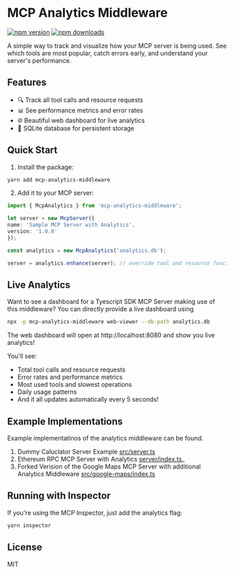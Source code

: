 # MCP Analytics Middleware

[![npm version](https://img.shields.io/npm/v/mcp-analytics-middleware.svg)](https://www.npmjs.com/package/mcp-analytics-middleware)
[![npm downloads](https://img.shields.io/npm/dm/mcp-analytics-middleware.svg)](https://www.npmjs.com/package/mcp-analytics-middleware)

A simple way to track and visualize how your MCP server is being used. See which tools are most popular, catch errors early, and understand your server's performance.

## Features

- 🔍 Track all tool calls and resource requests
- 📊 See performance metrics and error rates
- 🌐 Beautiful web dashboard for live analytics
- 💾 SQLite database for persistent storage

## Quick Start

1. Install the package:
```bash
yarn add mcp-analytics-middleware
```

2. Add it to your MCP server:
```typescript
import { McpAnalytics } from 'mcp-analytics-middleware';

let server = new McpServer({ 
name: 'Sample MCP Server with Analytics',
version: '1.0.0'
});

const analytics = new McpAnalytics('analytics.db');

server = analytics.enhance(server); // override tool and resource function implementation to record usage in sqlite
```

## Live Analytics

Want to see a dashboard for a Tyescript SDK MCP Server making use of this middleware? You can directly provide a live dashboard using

```bash
npx -p mcp-analytics-middleware web-viewer --db-path analytics.db

```
The web dashboard will open at http://localhost:8080 and show you live analytics!

You'll see:
- Total tool calls and resource requests
- Error rates and performance metrics
- Most used tools and slowest operations
- Daily usage patterns
- And it all updates automatically every 5 seconds!

## Example Implementations
Example implementatinos of the analytics middleware can be found.
1. Dummy Caluclator Server Example [src/server.ts](https://github.com/Phillip-Kemper/mcp-analytics-middleware/blob/main/src/server.ts)
2. Ethereum RPC MCP Server with Analytics [server/index.ts](https://github.com/Phillip-Kemper/ethereum-rpc-mpc/blob/main/server/index.ts)_
3. Forked Verision of the Google Maps MCP Server with additional Analytics Middleware  [src/google-maps/index.ts](https://github.com/Phillip-Kemper/servers-google-maps-analytics/blob/main/src/google-maps/index.ts)

## Running with Inspector

If you're using the MCP Inspector, just add the analytics flag:

```bash
yarn inspector
```

## License

MIT
